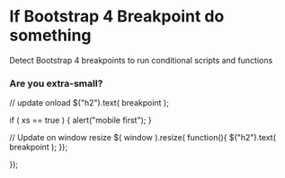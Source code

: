 # If Bootstrap 4 Breakpoint do something
Detect Bootstrap 4 breakpoints to run conditional scripts and functions

### Are you extra-small?
// update onload
$("h2").text( breakpoint ); 

  if ( xs == true ) { 
    alert("mobile first");
  }

  // Update on window resize
  $( window ).resize( function(){
    $("h2").text( breakpoint ); 
  }); 

});

